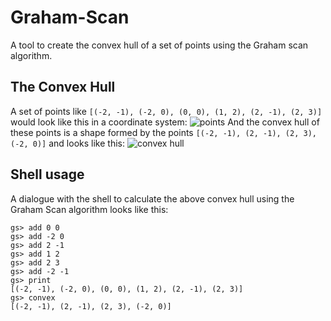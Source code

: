 # Graham-Scan
A tool to create the convex hull of a set of points using the Graham scan algorithm.

## The Convex Hull
A set of points like `[(-2, -1), (-2, 0), (0, 0), (1, 2), (2, -1), (2, 3)]` would look like this in a coordinate system:
![points](img/points.png)
And the convex hull of these points is a shape formed by the points `[(-2, -1), (2, -1), (2, 3), (-2, 0)]` and looks like this:
![convex hull](img/convexhull.png)

## Shell usage
A dialogue with the shell to calculate the above convex hull using the Graham Scan algorithm looks like this:
```
gs> add 0 0
gs> add -2 0
gs> add 2 -1
gs> add 1 2
gs> add 2 3
gs> add -2 -1
gs> print
[(-2, -1), (-2, 0), (0, 0), (1, 2), (2, -1), (2, 3)]
gs> convex
[(-2, -1), (2, -1), (2, 3), (-2, 0)]
```
